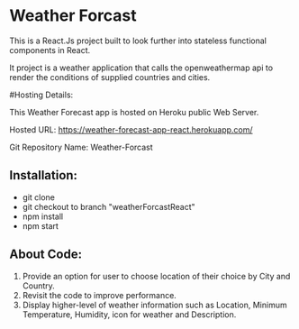 # Weather Forcast
This is a React.Js project built to look further into stateless functional components in React.

It project is a weather application that calls the openweathermap api to render the conditions of supplied countries and cities.

#Hosting Details:

This Weather Forecast app is hosted on Heroku public Web Server.

Hosted URL: https://weather-forecast-app-react.herokuapp.com/

Git Repository Name: Weather-Forcast

## Installation:

* git clone 
* git checkout to branch "weatherForcastReact"
* npm install
* npm start

## About Code:

1. Provide an option for user to choose location of their choice by City and Country.
2. Revisit the code to improve performance.
3. Display higher-level of weather information such as Location, Minimum Temperature, Humidity, icon for weather and Description.
 